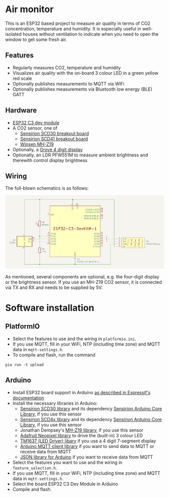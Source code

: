 # Air monitor

This is an ESP32 based project to measure air quality in terms of CO2 concentration, temperature and humidity. It is especially useful in well-isolated houses without ventilation to indicate when you need to open the window to get some fresh air.

## Features

* Regularly measures CO2, temperature and humidity
* Visualizes air quality with the on-board 3 colour LED in a green yellow red scale
* Optionally publishes measurements to MQTT via WiFi
* Optionally publishes measurements via Bluetooth low energy (BLE) GATT


## Hardware

* [ESP32 C3 dev module](https://docs.espressif.com/projects/esp-idf/en/latest/esp32c3/hw-reference/esp32c3/user-guide-devkitm-1.html)
* A CO2 sensor, one of
    * [Sensirion SCD30 breakout board](https://wiki.seeedstudio.com/Grove-CO2_Temperature_Humidity_Sensor-SCD30/)
    * [Sensirion SCD41 breakout board](https://wiki.seeedstudio.com/Grove-CO2_&_Temperature_&_Humidity_Sensor-SCD41/)
    * [Winsen MH-Z19](https://www.winsen-sensor.com/product/mh-z19c.html)
* Optionally, a [Grove 4 digit display](https://wiki.seeedstudio.com/Grove-4-Digit_Display/)
* Optionally, an LDR PFW551M to measure ambient brightness and therewith control display brightness


## Wiring

The full-blown schematics is as follows:

![schematics](schematics.png)

As mentioned, several components are optional, e.g. the four-digit display or the brightness sensor. If you use an MH-Z19 CO2 sensor, it is connected via TX and RX and needs to be supplied by 5V.


# Software installation

## PlatformIO

* Select the features to use and the wiring in `platformio.ini`.
* If you use MQTT, fill in your WiFi, NTP (including time zone) and MQTT data in `mqtt-settings.h`.
* To compile and flash, run the command
```
pio run -t upload
```


## Arduino

* Install ESP32 board support in Arduino [as described in Espressif's documentation](https://docs.espressif.com/projects/arduino-esp32/en/latest/installing.html)
* Install the necessary libraries in Arduino:
    * [Sensirion SCD30 library](https://github.com/Sensirion/arduino-i2c-scd30) and its dependency [Sensirion Arduino Core Library](https://github.com/Sensirion/arduino-core), if you use this sensor
    * [Sensirion SCD4x library](https://github.com/Sensirion/arduino-i2c-scd4x) and its dependency [Sensirion Arduino Core Library](https://github.com/Sensirion/arduino-core), if you use this sensor
    * Jonathan Dempsey's [MH-Z19 library](https://github.com/WifWaf/MH-Z19), if you use this sensor
    * [Adafruit Neopixel library](https://github.com/adafruit/Adafruit_NeoPixel) to drive the (built-in) 3 colour LED
    * [TM1637 (LED Driver) libary](https://github.com/avishorp/TM1637) if you use a 4 digit 7-segment display
    * [Arduino MQTT client library](https://github.com/knolleary/PubSubClient) if you want to send data to MQTT or receive data from MQTT
    * [JSON library for Arduino](https://github.com/bblanchon/ArduinoJson) if you want to receive data from MQTT
* Select the features you want to use and the wiring in `feature_selection.h`.
* If you use MQTT, fill in your WiFi, NTP (including time zone) and MQTT data in `mqtt-settings.h`.
* Select the board ESP32 C3 Dev Module in Arduino
* Compile and flash.
